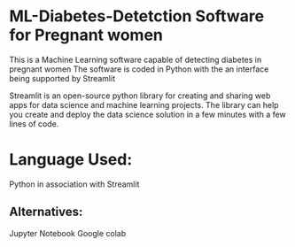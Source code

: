 # ML-Diabetes-Detetction Software for Pregnant women
This is a Machine Learning software capable of detecting diabetes in pregnant women 
The software is coded in Python with the an interface being supported by Streamlit

Streamlit is an open-source python library for creating and sharing web apps for data science and machine learning projects. The library can help you create and deploy the data science solution in a few minutes with a few lines of code.

# Language Used:
Python in association with Streamlit

## Alternatives:
Jupyter Notebook
Google colab
